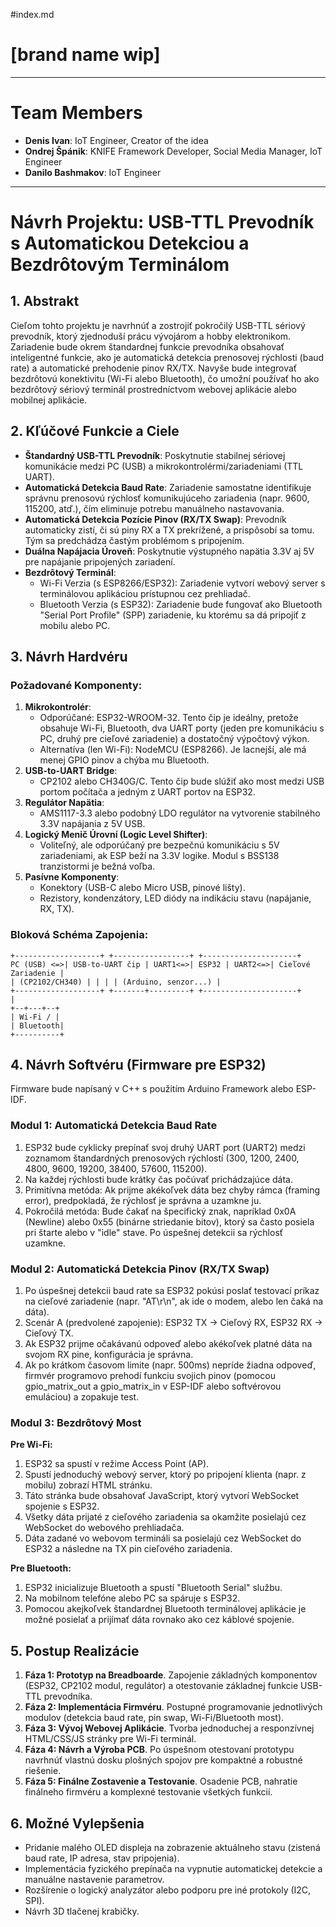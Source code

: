 #index.md

# [brand name wip]

---

# Team Members

- **Denis Ivan**: IoT Engineer, Creator of the idea
- **Ondrej Špánik**: KNIFE Framework Developer, Social Media Manager, IoT Engineer
- **Danilo Bashmakov**: IoT Engineer

---

# Návrh Projektu: USB-TTL Prevodník s Automatickou Detekciou a Bezdrôtovým Terminálom

## 1. Abstrakt

Cieľom tohto projektu je navrhnúť a zostrojiť pokročilý USB-TTL sériový prevodník, ktorý zjednoduší prácu vývojárom a hobby elektronikom. Zariadenie bude okrem štandardnej funkcie prevodníka obsahovať inteligentné funkcie, ako je automatická detekcia prenosovej rýchlosti (baud rate) a automatické prehodenie pinov RX/TX. Navyše bude integrovať bezdrôtovú konektivitu (Wi-Fi alebo Bluetooth), čo umožní používať ho ako bezdrôtový sériový terminál prostredníctvom webovej aplikácie alebo mobilnej aplikácie.

## 2. Kľúčové Funkcie a Ciele

- **Štandardný USB-TTL Prevodník**: Poskytnutie stabilnej sériovej komunikácie medzi PC (USB) a mikrokontrolérmi/zariadeniami (TTL UART).
- **Automatická Detekcia Baud Rate**: Zariadenie samostatne identifikuje správnu prenosovú rýchlosť komunikujúceho zariadenia (napr. 9600, 115200, atď.), čím eliminuje potrebu manuálneho nastavovania.
- **Automatická Detekcia Pozície Pinov (RX/TX Swap)**: Prevodník automaticky zistí, či sú piny RX a TX prekrížené, a prispôsobí sa tomu. Tým sa predchádza častým problémom s pripojením.
- **Duálna Napájacia Úroveň**: Poskytnutie výstupného napätia 3.3V aj 5V pre napájanie pripojených zariadení.
- **Bezdrôtový Terminál**:
  - Wi-Fi Verzia (s ESP8266/ESP32): Zariadenie vytvorí webový server s terminálovou aplikáciou prístupnou cez prehliadač.
  - Bluetooth Verzia (s ESP32): Zariadenie bude fungovať ako Bluetooth "Serial Port Profile" (SPP) zariadenie, ku ktorému sa dá pripojiť z mobilu alebo PC.

## 3. Návrh Hardvéru

### Požadované Komponenty:

1. **Mikrokontrolér**:
   - Odporúčané: ESP32-WROOM-32. Tento čip je ideálny, pretože obsahuje Wi-Fi, Bluetooth, dva UART porty (jeden pre komunikáciu s PC, druhý pre cieľové zariadenie) a dostatočný výpočtový výkon.
   - Alternatíva (len Wi-Fi): NodeMCU (ESP8266). Je lacnejší, ale má menej GPIO pinov a chýba mu Bluetooth.
2. **USB-to-UART Bridge**:
   - CP2102 alebo CH340G/C. Tento čip bude slúžiť ako most medzi USB portom počítača a jedným z UART portov na ESP32.
3. **Regulátor Napätia**:
   - AMS1117-3.3 alebo podobný LDO regulátor na vytvorenie stabilného 3.3V napájania z 5V USB.
4. **Logický Menič Úrovní (Logic Level Shifter)**:
   - Voliteľný, ale odporúčaný pre bezpečnú komunikáciu s 5V zariadeniami, ak ESP beží na 3.3V logike. Modul s BSS138 tranzistormi je bežná voľba.
5. **Pasívne Komponenty**:
   - Konektory (USB-C alebo Micro USB, pinové lišty).
   - Rezistory, kondenzátory, LED diódy na indikáciu stavu (napájanie, RX, TX).

### Bloková Schéma Zapojenia:

```
+-------------------+ +-----------------+ +---------------------+
PC (USB) <=>| USB-to-UART čip | UART1<=>| ESP32 | UART2<=>| Cieľové Zariadenie |
| (CP2102/CH340) | | | | (Arduino, senzor...) |
+-------------------+ +-------+---------+ +---------------------+
|
+--+---+--+
| Wi-Fi / |
| Bluetooth|
+----------+
```

## 4. Návrh Softvéru (Firmware pre ESP32)

Firmware bude napísaný v C++ s použitím Arduino Framework alebo ESP-IDF.

### Modul 1: Automatická Detekcia Baud Rate

1. ESP32 bude cyklicky prepínať svoj druhý UART port (UART2) medzi zoznamom štandardných prenosových rýchlostí (300, 1200, 2400, 4800, 9600, 19200, 38400, 57600, 115200).
2. Na každej rýchlosti bude krátky čas počúvať prichádzajúce dáta.
3. Primitívna metóda: Ak prijme akékoľvek dáta bez chyby rámca (framing error), predpokladá, že rýchlosť je správna a uzamkne ju.
4. Pokročilá metóda: Bude čakať na špecifický znak, napríklad 0x0A (Newline) alebo 0x55 (binárne striedanie bitov), ktorý sa často posiela pri štarte alebo v "idle" stave. Po úspešnej detekcii sa rýchlosť uzamkne.

### Modul 2: Automatická Detekcia Pinov (RX/TX Swap)

1. Po úspešnej detekcii baud rate sa ESP32 pokúsi poslať testovací príkaz na cieľové zariadenie (napr. "AT\r\n", ak ide o modem, alebo len čaká na dáta).
2. Scenár A (predvolené zapojenie): ESP32 TX -> Cieľový RX, ESP32 RX -> Cieľový TX.
3. Ak ESP32 prijme očakávanú odpoveď alebo akékoľvek platné dáta na svojom RX pine, konfigurácia je správna.
4. Ak po krátkom časovom limite (napr. 500ms) nepríde žiadna odpoveď, firmvér programovo prehodí funkciu svojich pinov (pomocou gpio_matrix_out a gpio_matrix_in v ESP-IDF alebo softvérovou emuláciou) a zopakuje test.

### Modul 3: Bezdrôtový Most

**Pre Wi-Fi:**

1. ESP32 sa spustí v režime Access Point (AP).
2. Spustí jednoduchý webový server, ktorý po pripojení klienta (napr. z mobilu) zobrazí HTML stránku.
3. Táto stránka bude obsahovať JavaScript, ktorý vytvorí WebSocket spojenie s ESP32.
4. Všetky dáta prijaté z cieľového zariadenia sa okamžite posielajú cez WebSocket do webového prehliadača.
5. Dáta zadané vo webovom termináli sa posielajú cez WebSocket do ESP32 a následne na TX pin cieľového zariadenia.

**Pre Bluetooth:**

1. ESP32 inicializuje Bluetooth a spustí "Bluetooth Serial" službu.
2. Na mobilnom telefóne alebo PC sa spáruje s ESP32.
3. Pomocou akejkoľvek štandardnej Bluetooth terminálovej aplikácie je možné posielať a prijímať dáta rovnako ako cez káblové spojenie.

## 5. Postup Realizácie

1. **Fáza 1: Prototyp na Breadboarde**. Zapojenie základných komponentov (ESP32, CP2102 modul, regulátor) a otestovanie základnej funkcie USB-TTL prevodníka.
2. **Fáza 2: Implementácia Firmvéru**. Postupné programovanie jednotlivých modulov (detekcia baud rate, pin swap, Wi-Fi/Bluetooth most).
3. **Fáza 3: Vývoj Webovej Aplikácie**. Tvorba jednoduchej a responzívnej HTML/CSS/JS stránky pre Wi-Fi terminál.
4. **Fáza 4: Návrh a Výroba PCB**. Po úspešnom otestovaní prototypu navrhnúť vlastnú dosku plošných spojov pre kompaktné a robustné riešenie.
5. **Fáza 5: Finálne Zostavenie a Testovanie**. Osadenie PCB, nahratie finálneho firmvéru a komplexné testovanie všetkých funkcií.

## 6. Možné Vylepšenia

- Pridanie malého OLED displeja na zobrazenie aktuálneho stavu (zistená baud rate, IP adresa, stav pripojenia).
- Implementácia fyzického prepínača na vypnutie automatickej detekcie a manuálne nastavenie parametrov.
- Rozšírenie o logický analyzátor alebo podporu pre iné protokoly (I2C, SPI).
- Návrh 3D tlačenej krabičky.
